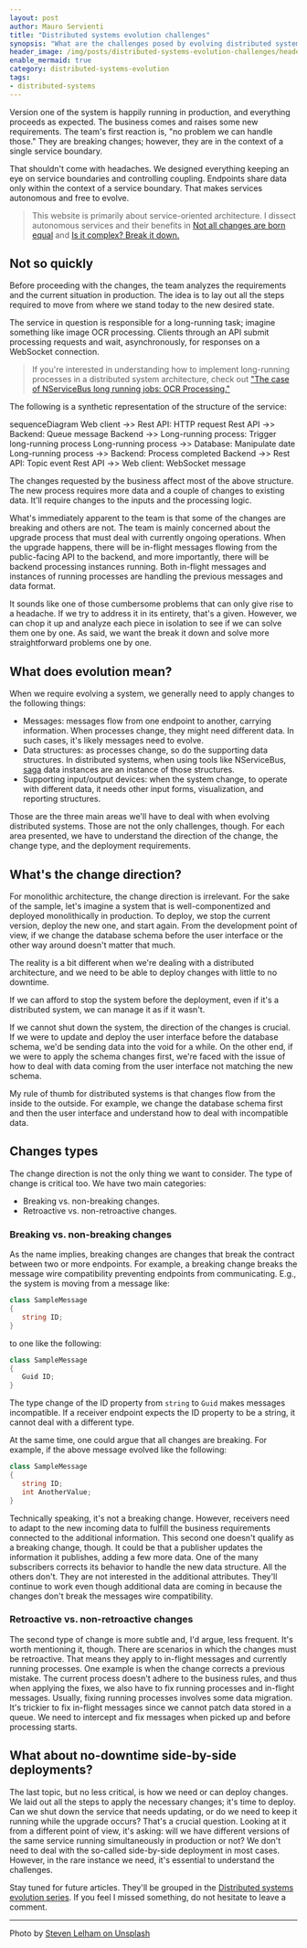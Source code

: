 ```yaml
---
layout: post
author: Mauro Servienti
title: "Distributed systems evolution challenges"
synopsis: "What are the challenges posed by evolving distributed systems architecture? In this short series of articles, we'll understand the critical factors we should be keeping an eye on and how to address them."
header_image: /img/posts/distributed-systems-evolution-challenges/header.jpg
enable_mermaid: true
category: distributed-systems-evolution
tags:
- distributed-systems
---
```


Version one of the system is happily running in production, and everything proceeds as expected. The business comes and raises some new requirements. The team's first reaction is, "no problem we can handle those." They are breaking changes; however, they are in the context of a single service boundary.

That shouldn't come with headaches. We designed everything keeping an eye on service boundaries and controlling coupling. Endpoints share data only within the context of a service boundary. That makes services autonomous and free to evolve.

> This website is primarily about service-oriented architecture. I dissect autonomous services and their benefits in [Not all changes are born equal](https://milestone.topics.it/2021/03/10/not-all-changes-are-born-equal.html) and [Is it complex? Break it down.](https://milestone.topics.it/2022/01/03/is-it-complex-break-it-down.html)

## Not so quickly

Before proceeding with the changes, the team analyzes the requirements and the current situation in production. The idea is to lay out all the steps required to move from where we stand today to the new desired state.

The service in question is responsible for a long-running task; imagine something like image OCR processing. Clients through an API submit processing requests and wait, asynchronously, for responses on a WebSocket connection.

> If you're interested in understanding how to implement long-running processes in a distributed system architecture, check out ["The case of NServiceBus long running jobs: OCR Processing."](https://milestone.topics.it/2016/12/20/the-case-of-nservicebus-long-running-handlers-ocr-processing.html)

The following is a synthetic representation of the structure of the service:

<div class="mermaid">
sequenceDiagram
   Web client ->> Rest API: HTTP request
   Rest API ->> Backend: Queue message
   Backend ->> Long-running process: Trigger long-running process
   Long-running process ->> Database: Manipulate date
   Long-running process ->> Backend: Process completed
   Backend ->> Rest API: Topic event
   Rest API ->> Web client: WebSocket message
</div>

The changes requested by the business affect most of the above structure. The new process requires more data and a couple of changes to existing data. It'll require changes to the inputs and the processing logic.

What's immediately apparent to the team is that some of the changes are breaking and others are not. The team is mainly concerned about the upgrade process that must deal with currently ongoing operations. When the upgrade happens, there will be in-flight messages flowing from the public-facing API to the backend, and more importantly, there will be backend processing instances running. Both in-flight messages and instances of running processes are handling the previous messages and data format.

It sounds like one of those cumbersome problems that can only give rise to a headache. If we try to address it in its entirety, that's a given. However, we can chop it up and analyze each piece in isolation to see if we can solve them one by one. As said, we want the break it down and solve more straightforward problems one by one.

## What does evolution mean?

When we require evolving a system, we generally need to apply changes to the following things:

-  Messages: messages flow from one endpoint to another, carrying information. When processes change, they might need different data. In such cases, it's likely messages need to evolve.
- Data structures: as processes change, so do the supporting data structures. In distributed systems, when using tools like NServiceBus, [saga](https://docs.particular.net/nservicebus/sagas/) data instances are an instance of those structures.
- Supporting input/output devices: when the system change, to operate with different data, it needs other input forms, visualization, and reporting structures.

Those are the three main areas we'll have to deal with when evolving distributed systems. Those are not the only challenges, though. For each area presented, we have to understand the direction of the change, the change type, and the deployment requirements.

## What's the change direction?

For monolithic architecture, the change direction is irrelevant. For the sake of the sample, let's imagine a system that is well-componentized and deployed monolithically in production. To deploy, we stop the current version, deploy the new one, and start again. From the development point of view, if we change the database schema before the user interface or the other way around doesn't matter that much.

The reality is a bit different when we're dealing with a distributed architecture, and we need to be able to deploy changes with little to no downtime.

If we can afford to stop the system before the deployment, even if it's a distributed system, we can manage it as if it wasn't.

If we cannot shut down the system, the direction of the changes is crucial. If we were to update and deploy the user interface before the database schema, we'd be sending data into the void for a while. On the other end, if we were to apply the schema changes first, we're faced with the issue of how to deal with data coming from the user interface not matching the new schema.

My rule of thumb for distributed systems is that changes flow from the inside to the outside. For example, we change the database schema first and then the user interface and understand how to deal with incompatible data.

## Changes types

The change direction is not the only thing we want to consider. The type of change is critical too. We have two main categories:

- Breaking vs. non-breaking changes.
- Retroactive vs. non-retroactive changes.

### Breaking vs. non-breaking changes

As the name implies, breaking changes are changes that break the contract between two or more endpoints. For example, a breaking change breaks the message wire compatibility preventing endpoints from communicating. E.g., the system is moving from a message like:

```csharp
class SampleMessage
{
   string ID;
}
```

to one like the following:

```csharp
class SampleMessage
{
   Guid ID;
}
```

The type change of the ID property from `string` to `Guid` makes messages incompatible. If a receiver endpoint expects the ID property to be a string, it cannot deal with a different type.

At the same time, one could argue that all changes are breaking. For example, if the above message evolved like the following:

```csharp
class SampleMessage
{
   string ID;
   int AnotherValue;
}
```

Technically speaking, it's not a breaking change. However, receivers need to adapt to the new incoming data to fulfill the business requirements connected to the additional information. This second one doesn't qualify as a breaking change, though. It could be that a publisher updates the information it publishes, adding a few more data. One of the many subscribers corrects its behavior to handle the new data structure. All the others don't. They are not interested in the additional attributes. They'll continue to work even though additional data are coming in because the changes don't break the messages wire compatibility.

### Retroactive vs. non-retroactive changes

The second type of change is more subtle and, I'd argue, less frequent. It's worth mentioning it, though. There are scenarios in which the changes must be retroactive. That means they apply to in-flight messages and currently running processes. One example is when the change corrects a previous mistake. The current process doesn't adhere to the business rules, and thus when applying the fixes, we also have to fix running processes and in-flight messages. Usually, fixing running processes involves some data migration. It's trickier to fix in-flight messages since we cannot patch data stored in a queue. We need to intercept and fix messages when picked up and before processing starts.

## What about no-downtime side-by-side deployments?

The last topic, but no less critical, is how we need or can deploy changes. We laid out all the steps to apply the necessary changes; it's time to deploy. Can we shut down the service that needs updating, or do we need to keep it running while the upgrade occurs? That's a crucial question. Looking at it from a different point of view, it's asking: will we have different versions of the same service running simultaneously in production or not? We don't need to deal with the so-called side-by-side deployment in most cases. However, in the rare instance we need, it's essential to understand the challenges.

Stay tuned for future articles. They'll be grouped in the [Distributed systems evolution series](). If you feel I missed something, do not hesitate to leave a comment.

---

Photo by [Steven Lelham on Unsplash](https://unsplash.com/photos/atSaEOeE8Nk?utm_source=unsplash&utm_medium=referral&utm_content=creditShareLink)
